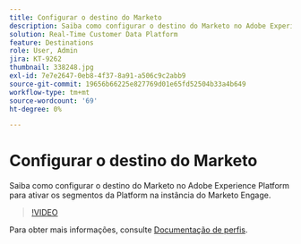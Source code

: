 ```yaml
---
title: Configurar o destino do Marketo
description: Saiba como configurar o destino do Marketo no Adobe Experience Platform para ativar os segmentos da Platform na instância do Marketo Engage.
solution: Real-Time Customer Data Platform
feature: Destinations
role: User, Admin
jira: KT-9262
thumbnail: 338248.jpg
exl-id: 7e7e2647-0eb8-4f37-8a91-a506c9c2abb9
source-git-commit: 19656b66225e827769d01e65fd52504b33a4b649
workflow-type: tm+mt
source-wordcount: '69'
ht-degree: 0%

---
```


# Configurar o destino do Marketo

Saiba como configurar o destino do Marketo no Adobe Experience Platform para ativar os segmentos da Platform na instância do Marketo Engage.

>[!VIDEO](https://video.tv.adobe.com/v/338248?quality=12&learn=on)

Para obter mais informações, consulte [Documentação de perfis](https://experienceleague.adobe.com/docs/experience-platform/rtcdp/profile/profile-browse.html).
